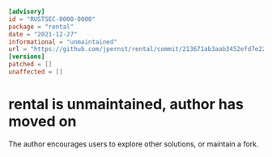 ```toml
[advisory]
id = "RUSTSEC-0000-0000"
package = "rental"
date = "2021-12-27"
informational = "unmaintained"
url = "https://github.com/jpernst/rental/commit/213671ab3aab3452efd7e2290c6bb714ee327014"
[versions]
patched = []
unaffected = []
```

# rental is unmaintained, author has moved on

The author encourages users to explore other solutions, or maintain a fork.
